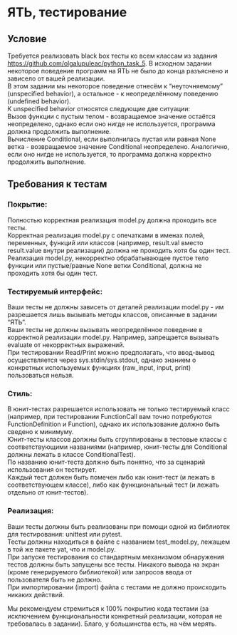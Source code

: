 # ЯТЬ, тестирование
 
## Условие
 Требуется реализовать black box тесты ко всем классам из задания <https://github.com/olgalupuleac/python_task_5>. В исходном задании некоторое поведение программ на ЯТЬ не было до конца разъяснено и зависело от вашей реализации.  
 В этом задании мы некоторое поведение отнесём к “неуточняемому” (unspecified behavior), а остальное - к неопределённому поведению (undefined behavior).  
 К unspecified behavior относятся следующие две ситуации:  
Вызов функции с пустым телом - возвращаемое значение остаётся неопределено, однако если оно нигде не используется, программа должна продолжить выполнение.   
Вычисление Conditional, если выполнилась пустая или равная None ветка - возвращаемое значение Conditional неопределено. Аналогично, если оно нигде не используется, то программа должна корректно продолжить выполнение.

## Требования к тестам
 
### Покрытие:
Полностью корректная реализация model.py должна проходить все тесты.  
Корректная реализация model.py с опечатками в именах полей, переменных, функций или классов (например, result.val вместо result.value внутри реализации) должна не проходить хотя бы один тест.  
Реализация model.py, некорректно обрабатывающее пустое тело функции или пустые/равные None ветки Conditional, должна не проходить хотя бы один тест.  
### Тестируемый интерфейс:
Ваши тесты не должны зависеть от деталей реализации model.py - им разрешается лишь вызывать методы классов, описанные в задании “ЯТЬ”.  
Ваши тесты не должны вызывать неопределённое поведение в корректной реализации model.py. Например, запрещается вызывать evaluate от некорректных выражений.   
При тестировании Read/Print можно предполагать, что ввод-вывод осуществляется через sys.stdin/sys.stdout, однако знанием о конкретных используемых функциях (raw_input, input, print) пользоваться нельзя.  
### Стиль:
В юнит-тестах разрешается использовать не только тестируемый класс (например, при тестировании FunctionCall вам точно потребуются FunctionDefinition и Function), однако их использование должно быть сведено к минимуму.  
Юнит-тесты классов должны быть сгруппированы в тестовые классы с соответствующими названиями (например, юнит-тесты для Conditional должны лежать в классе ConditionalTest).  
По названию юнит-теста должно быть понятно, что за сценарий использования он тестирует.  
Каждый тест должен быть помечен либо как юнит-тест (и лежать в соответствующем классе), либо как функциональный тест (и лежать отдельно от юнит-тестов).  
### Реализация:
Ваши тесты должны быть реализованы при помощи одной из библиотек для тестирования: unittest или pytest.  
Тесты должны находиться в файле с названием test_model.py, лежащем в той же пакете yat, что и model.py.   
При запуске тестирования со стандартным механизмом обнаружения тестов должны быть запущены все тесты. Никакого вывода на экран (кроме генерируемого библиотекой) или запросов ввода от пользователя быть не должно.  
При импортировании (import) файла с тестами не должно происходить никаких действий.  
 
Мы рекомендуем стремиться к 100% покрытию кода тестами (за исключением функциональности конкретный реализации, которая не требовалась в задании). Благо, у большинства есть, на чём мерять.
